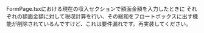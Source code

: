 FormPage.tsxにおける現在の収入セクションで額面金額を入力したときに
それぞれの額面金額に対して税収計算を行い、その総和をフロートボックスに出す機能が削除されているんですけど、これは要件漏れです。再実装してください。